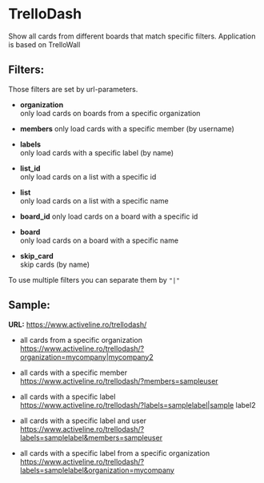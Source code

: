 TrelloDash
==========
Show all cards from different boards that match specific filters. 
Application is based on TrelloWall

Filters:
--------
Those filters are set by url-parameters.  
													
* __organization__  
only load cards on boards from a specific organization					

* __members__ 
only load cards with a specific member (by username)						

* __labels__  
only load cards with a specific label (by name)
													
* __list_id__  
only load cards on a list with a specific id					

* __list__  
only load cards on a list with a specific name						

* __board_id__
only load cards on a board with a specific id	

* __board__  
only load cards on a board with a specific name

* __skip_card__  
skip cards (by name)

To use multiple filters you can separate them by ``` "|" ```

Sample:
--------
__URL:__ https://www.activeline.ro/trellodash/
													
* all cards from a specific organization  
https://www.activeline.ro/trellodash/?organization=mycompany|mycompany2

* all cards with a specific member  
https://www.activeline.ro/trellodash/?members=sampleuser						

* all cards with a specific label  
https://www.activeline.ro/trellodash/?labels=samplelabel|sample label2

* all cards with a specific label and user  
https://www.activeline.ro/trellodash/?labels=samplelabel&members=sampleuser	

* all cards with a specific label from a specific organization  
https://www.activeline.ro/trellodash/?labels=samplelabel&organization=mycompany

